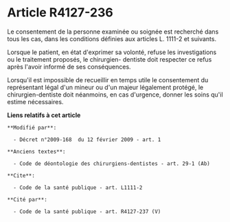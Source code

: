 # Article R4127-236

Le consentement de la personne examinée ou soignée est recherché dans tous les cas, dans les conditions définies aux articles
L. 1111-2 et suivants. 

Lorsque le patient, en état d'exprimer sa volonté, refuse les investigations ou le traitement proposés, le chirurgien-
dentiste doit respecter ce refus après l'avoir informé de ses conséquences. 

Lorsqu'il est impossible de recueillir en temps utile le consentement du représentant légal d'un mineur ou d'un majeur
légalement protégé, le chirurgien-dentiste doit néanmoins, en cas d'urgence, donner les soins qu'il estime nécessaires.

**Liens relatifs à cet article**

	**Modifié par**:

	  - Décret n°2009-168  du 12 février 2009 - art. 1

	**Anciens textes**:

	  - Code de déontologie des chirurgiens-dentistes - art. 29-1 (Ab)

	**Cite**:

	  - Code de la santé publique - art. L1111-2

	**Cité par**:

	  - Code de la santé publique - art. R4127-237 (V)
